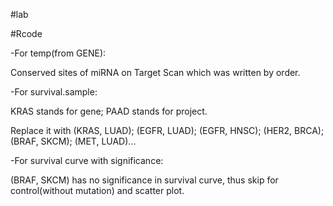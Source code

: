 #lab

#Rcode

-For temp(from GENE): 

Conserved sites of miRNA on Target Scan which was written by order.  

-For survival.sample:

KRAS stands for gene; PAAD stands for project.  
  
Replace it with (KRAS, LUAD); (EGFR, LUAD); (EGFR, HNSC); (HER2, BRCA); (BRAF, SKCM); (MET, LUAD)...

-For survival curve with significance:

(BRAF, SKCM) has no significance in survival curve, thus skip for control(without mutation) and scatter plot.  

